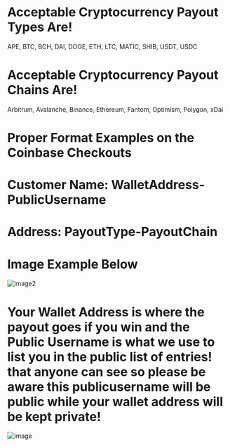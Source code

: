 # Acceptable Cryptocurrency Payout Types Are!
APE, BTC, BCH, DAI, DOGE, ETH, LTC, MATIC, SHIB, USDT, USDC

# Acceptable Cryptocurrency Payout Chains Are!
Arbitrum, Avalanche, Binance, Ethereum, Fantom, Optimism, Polygon, xDai

# Proper Format Examples on the Coinbase Checkouts
# Customer Name: WalletAddress-PublicUsername
# Address: PayoutType-PayoutChain
# Image Example Below 
![image2](https://user-images.githubusercontent.com/8825800/205462406-dc8eba09-dbe3-449b-80e9-37ae0dcfb494.png)
# Your Wallet Address is where the payout goes if you win and the Public Username is what we use to list you in the public list of entries! that anyone can see so please be aware this publicusername will be public while your wallet address will be kept private!
![image](https://user-images.githubusercontent.com/8825800/205462405-c7bd1b2c-1aec-4d58-aaa6-85247993b012.png)
